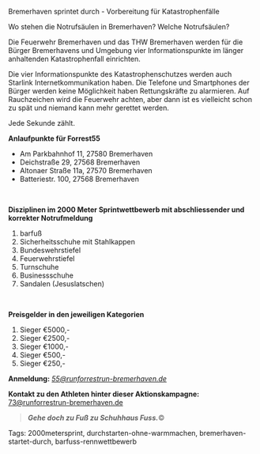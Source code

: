 Bremerhaven sprintet durch - Vorbereitung für Katastrophenfälle

Wo stehen die Notrufsäulen in Bremerhaven? Welche Notrufsäulen?

Die Feuerwehr Bremerhaven und das THW Bremerhaven werden für die Bürger Bremerhavens und Umgebung vier Informationspunkte im länger anhaltenden Katastrophenfall einrichten. 

Die vier Informationspunkte des Katastrophenschutzes werden auch Starlink Internetkommunikation haben. Die Telefone und Smartphones der Bürger werden keine Möglichkeit haben Rettungskräfte zu alarmieren. Auf Rauchzeichen wird die Feuerwehr achten, aber dann ist es vielleicht schon zu spät und niemand kann mehr gerettet werden. 

Jede Sekunde zählt.

**Anlaufpunkte für Forrest55** 

* Am Parkbahnhof 11, 27580 Bremerhaven
* Deichstraße 29, 27568 Bremerhaven
* Altonaer Straße 11a, 27570 Bremerhaven
* Batteriestr. 100, 27568 Bremerhaven

  
<br>  

**Disziplinen im 2000 Meter Sprintwettbewerb mit abschliessender und korrekter Notrufmeldung**

1. barfuß
2. Sicherheitsschuhe mit Stahlkappen
3. Bundeswehrstiefel
4. Feuerwehrstiefel
5. Turnschuhe
6. Businessschuhe
7. Sandalen (Jesuslatschen)

  
<br>  

**Preisgelder in den jeweiligen Kategorien**

1. Sieger €5000,-
2. Sieger €2500,-
3. Sieger €1000,-
4. Sieger €500,-
5. Sieger €250,-


**Anmeldung:** *<55@runforrestrun-bremerhaven.de>*


**Kontakt zu den Athleten hinter dieser Aktionskampagne:** <73@runforrestrun-bremerhaven.de>

> ***Gehe doch zu Fuß zu Schuhhaus Fuss.***&copy;

Tags: 2000metersprint, durchstarten-ohne-warmmachen, bremerhaven-startet-durch, barfuss-rennwettbewerb
